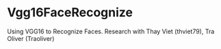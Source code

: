 # Vgg16FaceRecognize
Using VGG16 to Recognize Faces. Research with Thay Viet (thviet79), Tra Oliver (Traoliver)
